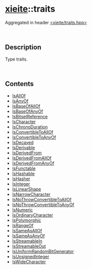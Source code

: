 # [xieite](./xieite.md)\:\:traits
Aggregated in header [<xieite/traits.hpp>](../../include/xieite/traits.hpp)

&nbsp;

## Description
Type traits.

&nbsp;

## Contents
- [IsAllOf](./namespaces/traits/IsAllOf.md)
- [IsAnyOf](./namespaces/traits/IsAnyOf.md)
- [IsBaseOfAllOf](./namespaces/traits/IsBaseOfAllOf.md)
- [IsBaseOfAnyOf](./namespaces/traits/IsBaseOfAnyOf.md)
- [IsBitsetReference](./namespaces/traits/IsBitsetReference.md)
- [IsCharacter](./namespaces/traits/IsCharacter.md)
- [IsChronoDuration](./namespaces/traits/IsChronoDuration.md)
- [IsConvertibleToAllOf](./namespaces/traits/IsConvertibleToAllOf.md)
- [IsConvertibleToAnyOf](./namespaces/traits/IsConvertibleToAnyOf.md)
- [IsDecayed](./namespaces/traits/IsDecayed.md)
- [IsDerivable](./namespaces/traits/IsDerivable.md)
- [IsDerivedFrom](./namespaces/traits/IsDerivedFrom.md)
- [IsDerivedFromAllOf](./namespaces/traits/IsDerivedFromAllOf.md)
- [IsDerivedFromAnyOf](./namespaces/traits/IsDerivedFromAnyOf.md)
- [IsFunctable](./namespaces/traits/IsFunctable.md)
- [IsHashable](./namespaces/traits/IsHashable.md)
- [IsHasher](./namespaces/traits/IsHasher.md)
- [IsInteger](./namespaces/traits/IsInteger.md)
- [IsLinearShape](./namespaces/traits/IsLinearShape.md)
- [IsNarrowCharacter](./namespaces/traits/IsNarrowCharacter.md)
- [IsNoThrowConvertibleToAllOf](./namespaces/traits/IsNoThrowConvertibleToAllOf.md)
- [IsNoThrowConvertibleToAnyOf](./namespaces/traits/IsNoThrowConvertibleToAnyOf.md)
- [IsNumeric](./namespaces/traits/IsNumeric.md)
- [IsOrdinaryCharacter](./namespaces/traits/IsOrdinaryCharacter.md)
- [IsPolymorphic](./namespaces/traits/IsPolymorphic.md)
- [IsRangeOf](./namespaces/traits/IsRangeOf.md)
- [IsSameAsAllOf](./namespaces/traits/IsSameAsAllOf.md)
- [IsSameAsAnyOf](./namespaces/traits/IsSameAsAnyOf.md)
- [IsStreamableIn](./namespaces/traits/IsStreamableInto.md)
- [IsStreamableOut](./namespaces/traits/IsStreamableOutOf.md)
- [IsUniformRandomBitGenerator](./namespaces/traits/IsUniformRandomBitGenerator.md)
- [IsUnsignedInteger](./namespaces/traits/IsUnsignedInteger.md)
- [IsWideCharacter](./namespaces/traits/IsWideCharacter.md)
